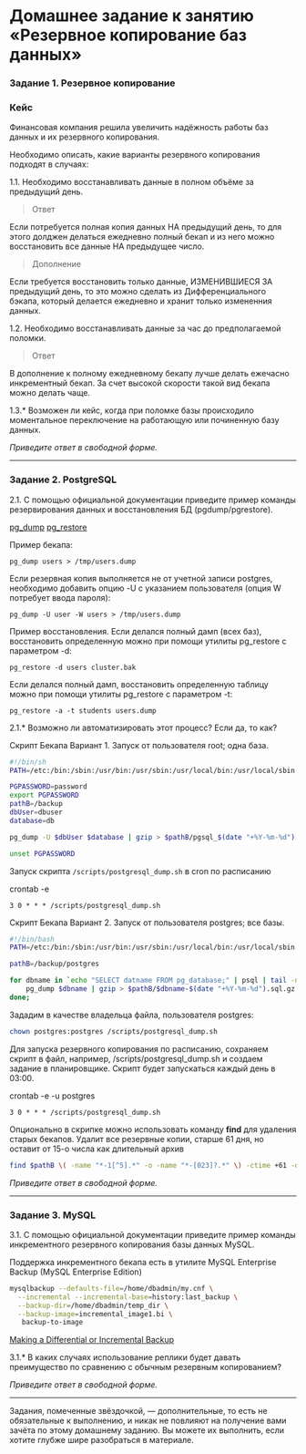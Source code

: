 # Домашнее задание к занятию «Резервное копирование баз данных»

### Задание 1. Резервное копирование

### Кейс
Финансовая компания решила увеличить надёжность работы баз данных и их резервного копирования. 

Необходимо описать, какие варианты резервного копирования подходят в случаях: 

1.1. Необходимо восстанавливать данные в полном объёме за предыдущий день.

> Ответ

Если потребуется полная копия данных НА предыдущий день, то для этого долджен делаться ежедневно полный бекап и из него можно восстановить все данные НА предыдущее число.

> Дополнение 

Если требуется восстановить только данные, ИЗМЕНИВШИЕСЯ ЗА предыдущий день, то это можно сделать из Дифференциального бэкапа, который делается ежедневно и хранит только измененния данных.
 

1.2. Необходимо восстанавливать данные за час до предполагаемой поломки.

> Ответ

В дополнение к полному ежедневному бекапу лучше делать ежечасно инкрементный бекап. За счет высокой скорости такой вид бекапа можно делать чаще. 

1.3.* Возможен ли кейс, когда при поломке базы происходило моментальное переключение на работающую или починенную базу данных.

*Приведите ответ в свободной форме.*

---

### Задание 2. PostgreSQL

2.1. С помощью официальной документации приведите пример команды резервирования данных и восстановления БД (pgdump/pgrestore).

[pg_dump](https://www.postgresql.org/docs/current/app-pgdump.html)
[pg_restore](https://www.postgresql.org/docs/current/app-pgrestore.html)

Пример бекапа:

`pg_dump users > /tmp/users.dump`

Если резервная копия выполняется не от учетной записи postgres, необходимо добавить опцию -U с указанием пользователя (опция W потребует ввода пароля):

`pg_dump -U user -W users > /tmp/users.dump`

Пример восстановления. Если делался полный дамп (всех баз), восстановить определенную можно при помощи утилиты pg_restore с параметром -d:

`pg_restore -d users cluster.bak`

Если делался полный дамп, восстановить определенную таблицу можно при помощи утилиты pg_restore с параметром -t:

`pg_restore -a -t students users.dump`



2.1.* Возможно ли автоматизировать этот процесс? Если да, то как?

Скрипт Бекапа Вариант 1. Запуск от пользователя root; одна база.

```bash
#!/bin/sh
PATH=/etc:/bin:/sbin:/usr/bin:/usr/sbin:/usr/local/bin:/usr/local/sbin

PGPASSWORD=password
export PGPASSWORD
pathB=/backup
dbUser=dbuser
database=db

pg_dump -U $dbUser $database | gzip > $pathB/pgsql_$(date "+%Y-%m-%d").sql.gz

unset PGPASSWORD
```

Запуск скрипта `/scripts/postgresql_dump.sh` в cron по расписанию

crontab -e

```
3 0 * * * /scripts/postgresql_dump.sh
```

Скрипт Бекапа Вариант 2. Запуск от пользователя postgres; все базы. 

```bash
#!/bin/bash
PATH=/etc:/bin:/sbin:/usr/bin:/usr/sbin:/usr/local/bin:/usr/local/sbin

pathB=/backup/postgres

for dbname in `echo "SELECT datname FROM pg_database;" | psql | tail -n +3 | head -n -2 | egrep -v 'template0|template1|postgres'`; do
    pg_dump $dbname | gzip > $pathB/$dbname-$(date "+%Y-%m-%d").sql.gz
done;
```

Зададим в качестве владельца файла, пользователя postgres:

```bash
chown postgres:postgres /scripts/postgresql_dump.sh
```

Для запуска резервного копирования по расписанию, сохраняем скрипт в файл, например, /scripts/postgresql_dump.sh и создаем задание в планировщике. Cкрипт будет запускаться каждый день в 03:00.

crontab -e -u postgres

```
3 0 * * * /scripts/postgresql_dump.sh
```

Опционально в скрипке можно использовать команду **find** для удаления старых бекапов. Удалит все резервные копии, старше 61 дня, но оставит от 15-о числа как длительный архив

```bash
find $pathB \( -name "*-1[^5].*" -o -name "*-[023]?.*" \) -ctime +61 -delete
```

*Приведите ответ в свободной форме.*

---

### Задание 3. MySQL

3.1. С помощью официальной документации приведите пример команды инкрементного резервного копирования базы данных MySQL. 

Поддержка инкрементного бекапа есть в утилите MySQL Enterprise Backup (MySQL Enterprise Edition)

```bash
mysqlbackup --defaults-file=/home/dbadmin/my.cnf \
  --incremental --incremental-base=history:last_backup \
  --backup-dir=/home/dbadmin/temp_dir \
  --backup-image=incremental_image1.bi \
   backup-to-image
```

[Making a Differential or Incremental Backup](https://dev.mysql.com/doc/mysql-enterprise-backup/4.1/en/mysqlbackup.incremental.html)

3.1.* В каких случаях использование реплики будет давать преимущество по сравнению с обычным резервным копированием?

*Приведите ответ в свободной форме.*

---

Задания, помеченные звёздочкой, — дополнительные, то есть не обязательные к выполнению, и никак не повлияют на получение вами зачёта по этому домашнему заданию. Вы можете их выполнить, если хотите глубже шире разобраться в материале.
